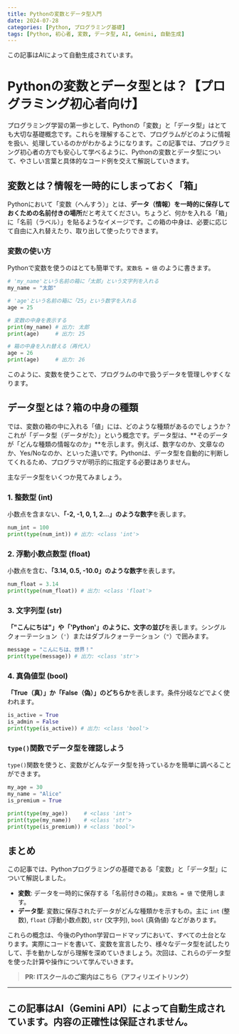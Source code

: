 ```yaml
---
title: Pythonの変数とデータ型入門
date: 2024-07-28
categories: [Python, プログラミング基礎]
tags: [Python, 初心者, 変数, データ型, AI, Gemini, 自動生成]
---
```


この記事はAIによって自動生成されています。

# Pythonの変数とデータ型とは？【プログラミング初心者向け】

プログラミング学習の第一歩として、Pythonの「変数」と「データ型」はとても大切な基礎概念です。これらを理解することで、プログラムがどのように情報を扱い、処理しているのかがわかるようになります。この記事では、プログラミング初心者の方でも安心して学べるように、Pythonの変数とデータ型について、やさしい言葉と具体的なコード例を交えて解説していきます。

## 変数とは？情報を一時的にしまっておく「箱」

Pythonにおいて「変数（へんすう）」とは、**データ（情報）を一時的に保存しておくための名前付きの場所**だと考えてください。ちょうど、何かを入れる「箱」に「名前（ラベル）」を貼るようなイメージです。この箱の中身は、必要に応じて自由に入れ替えたり、取り出して使ったりできます。

### 変数の使い方

Pythonで変数を使うのはとても簡単です。`変数名 = 値` のように書きます。

```python
# 'my_name'という名前の箱に「太郎」という文字列を入れる
my_name = "太郎"

# 'age'という名前の箱に「25」という数字を入れる
age = 25

# 変数の中身を表示する
print(my_name) # 出力: 太郎
print(age)     # 出力: 25

# 箱の中身を入れ替える（再代入）
age = 26
print(age)     # 出力: 26
```

このように、変数を使うことで、プログラムの中で扱うデータを管理しやすくなります。

## データ型とは？箱の中身の種類

では、変数の箱の中に入れる「値」には、どのような種類があるのでしょうか？ これが「データ型（データがた）」という概念です。データ型は、**そのデータが「どんな種類の情報なのか」**を示します。例えば、数字なのか、文章なのか、Yes/Noなのか、といった違いです。Pythonは、データ型を自動的に判断してくれるため、プログラマが明示的に指定する必要はありません。

主なデータ型をいくつか見てみましょう。

### 1. 整数型 (int)

小数点を含まない、**「-2, -1, 0, 1, 2...」のような数字**を表します。

```python
num_int = 100
print(type(num_int)) # 出力: <class 'int'>
```

### 2. 浮動小数点数型 (float)

小数点を含む、**「3.14, 0.5, -10.0」のような数字**を表します。

```python
num_float = 3.14
print(type(num_float)) # 出力: <class 'float'>
```

### 3. 文字列型 (str)

**「"こんにちは"」や「'Python'」のように、文字の並び**を表します。シングルクォーテーション（`'`）またはダブルクォーテーション（`"`）で囲みます。

```python
message = "こんにちは、世界！"
print(type(message)) # 出力: <class 'str'>
```

### 4. 真偽値型 (bool)

**「True（真）」か「False（偽）」のどちらか**を表します。条件分岐などでよく使われます。

```python
is_active = True
is_admin = False
print(type(is_active)) # 出力: <class 'bool'>
```

### `type()`関数でデータ型を確認しよう

`type()`関数を使うと、変数がどんなデータ型を持っているかを簡単に調べることができます。

```python
my_age = 30
my_name = "Alice"
is_premium = True

print(type(my_age))     # <class 'int'>
print(type(my_name))    # <class 'str'>
print(type(is_premium)) # <class 'bool'>
```

## まとめ

この記事では、Pythonプログラミングの基礎である「変数」と「データ型」について解説しました。

*   **変数**: データを一時的に保存する「名前付きの箱」。`変数名 = 値` で使用します。
*   **データ型**: 変数に保存されたデータがどんな種類かを示すもの。主に `int` (整数), `float` (浮動小数点数), `str` (文字列), `bool` (真偽値) などがあります。

これらの概念は、今後のPython学習ロードマップにおいて、すべての土台となります。実際にコードを書いて、変数を宣言したり、様々なデータ型を試したりして、手を動かしながら理解を深めていきましょう。次回は、これらのデータ型を使った計算や操作について学んでいきます。
> **PR: ITスクールのご案内はこちら（アフィリエイトリンク）**

---
この記事はAI（Gemini API）によって自動生成されています。内容の正確性は保証されません。
---
